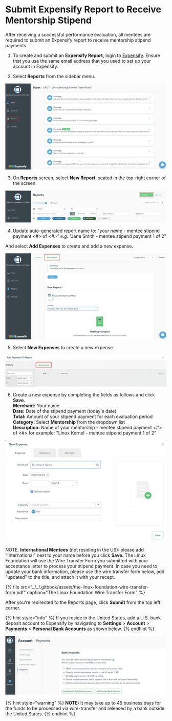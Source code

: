 # Submit Expensify Report to Receive Mentorship Stipend

After receiving a successful performance evaluation, all mentees are required to submit an Expensify report to receive mentorship stipend payments. 

1. To create and submit an **Expensify Report,** login to [Expensify](%20https://www.expensify.com). Ensure that you use the same email address that you used to set up your account in Expensify.

2. Select **Reports** from the sidebar menu.

![](../../.gitbook/assets/reports.png)

3. On **Reports** screen, select **New Report** located in the top-right corner of the screen.

![](../../.gitbook/assets/new-report.png)

4. Update auto-generated report name to: "_your name -_ mentee stipend payment &lt;_\#&gt;_ of _&lt;\#&gt;" e.g._  "Jane Smith - mentee stipend payment 1 of 2"

And select **Add Expenses** to create and add  a new expense.

![](../../.gitbook/assets/add-expenses.png)

5. Select **New Expenses** to create a new expense.

![](../../.gitbook/assets/new-expense.png)

6. Create a new expense by completing the fields as follows and click **Save**.  
     **Merchant:** Your name  
     **Date:** Date of the stipend payment \(today's date\)  
     **Total:** Amount of your stipend payment for each evaluation period   
     **Category:** Select **Mentorship** from the dropdown list  
     **Description:** Name of your mentorship - mentee stipend payment &lt;\#&gt; of &lt;\#&gt;  for example: "Linux Kernel - mentee stipend payment 1 of 2" 

![](../../.gitbook/assets/create-new-expense-screenshot-second-step.png)

NOTE. **International Mentees** \(not residing in the US\): please add “International” next to your name before you click **Save.** The Linux Foundation will use the Wire Transfer Form you submitted with your acceptance letter to process your stipend payment. In case you need to update your bank information, please use the wire transfer form below, add "updated" to the title, and attach it with your recept. 

{% file src="../../.gitbook/assets/the-linux-foundation-wire-transfer-form.pdf" caption="The Linux Foundation Wire Transfer Form" %}

After you're redirected to the Reports page, click **Submit** from the top left corner.

{% hint style="info" %}
If you reside in the United States, add a U.S. bank deposit account to Expensify by navigating to  **Settings** &gt; **Account** &gt; **Payments** &gt; **Personal Bank Accounts** as shown below.
{% endhint %}

![](../../.gitbook/assets/add-us-bank-account.png)

{% hint style="warning" %}
**NOTE:** It may take up to 45 business days for the funds to be processed via wire-transfer and released by a bank outside the United States. 
{% endhint %}


